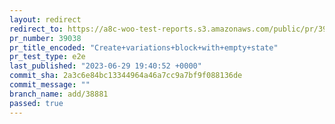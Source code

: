 ```yaml
---
layout: redirect
redirect_to: https://a8c-woo-test-reports.s3.amazonaws.com/public/pr/39038/e2e/index.html
pr_number: 39038
pr_title_encoded: "Create+variations+block+with+empty+state"
pr_test_type: e2e
last_published: "2023-06-29 19:40:52 +0000"
commit_sha: 2a3c6e84bc13344964a46a7cc9a7bf9f088136de
commit_message: ""
branch_name: add/38881
passed: true
---
```

